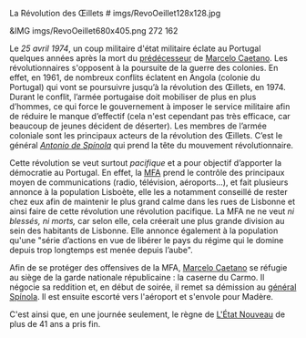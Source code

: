 La Révolution des Œillets # imgs/RevoOeillet128x128.jpg

&IMG imgs/RevoOeillet680x405.png 272 162

Le *25 avril 1974*, un coup militaire d'état militaire éclate au Portugal quelques années après la mort du [prédécesseur](articles/Salazar.md) de [Marcelo Caetano](articles/Marcelo_Caetano.md). Les révolutionnaires s'opposent à la poursuite de la guerre des colonies. En effet, en 1961, de nombreux conflits éclatent en Angola (colonie du Portugal) qui vont se poursuivre jusqu’à la révolution des Œillets, en 1974. Durant le conflit, l’armée portugaise doit mobiliser de plus en plus d’hommes, ce qui force le gouvernement à imposer le service militaire afin de réduire le manque d’effectif (cela n'est cependant pas très efficace, car beaucoup de jeunes décident de déserter). Les membres de l’armée coloniale sont les principaux acteurs de la révolution des Œillets. C’est le général *[Antonio de Spínola](articles/Antonio_Spinola.md)* qui prend la tête du mouvement révolutionnaire.

Cette révolution se veut surtout *pacifique* et a pour objectif d’apporter la démocratie au Portugal. En effet, la [MFA](articles/mfa.md) prend le contrôle des principaux moyen de communications (radio, télévision, aéroports...), et fait plusieurs annonce à la population Lisboète, elle les a notamment conseillé de rester chez eux afin de maintenir le plus grand calme dans les rues de Lisbonne et ainsi faire de cette révolution une révolution pacifique. La MFA ne ne veut *ni blessés, ni morts,* car selon elle, cela créerait une plus grande division au sein des habitants de Lisbonne.
Elle annonce également à la population qu'une "série d’actions en vue de libérer le pays du régime qui le domine depuis trop longtemps est menée depuis l’aube".

Afin de se protéger des offensives de la MFA, [Marcelo Caetano](articles/Marcelo_Caetano.md) se réfugie au siège de la garde nationale républicaine : la caserne du Carmo. Il négocie sa reddition et, en début de soirée, il remet sa démission au [général Spínola](articles/Antonio_Spinola.md). Il est ensuite escorté vers l'aéroport et s'envole pour Madère.

C'est ainsi que, en une journée seulement, le règne de [L'État Nouveau](articles/Gouvernement_Sal.md) de plus de 41 ans a pris fin.